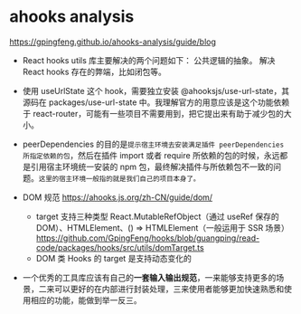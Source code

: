 # ahooks analysis

https://gpingfeng.github.io/ahooks-analysis/guide/blog

- React hooks utils 库主要解决的两个问题如下：
  公共逻辑的抽象。
  解决 React hooks 存在的弊端，比如闭包等。
- 使用 useUrlState 这个 hook，需要独立安装 @ahooksjs/use-url-state，其源码在 packages/use-url-state 中。我理解官方的用意应该是这个功能依赖于 react-router，可能有一些项目不需要用到，把它提出来有助于减少包的大小。
- peerDependencies 的目的是`提示宿主环境去安装满足插件 peerDependencies 所指定依赖的包`，然后在插件 import 或者 require 所依赖的包的时候，永远都是引用宿主环境统一安装的 npm 包，最终解决插件与所依赖包不一致的问题。`这里的宿主环境一般指的就是我们自己的项目本身了。`

- DOM 规范
  https://ahooks.js.org/zh-CN/guide/dom/

  - target 支持三种类型 React.MutableRefObject（通过 useRef 保存的 DOM）、HTMLElement、() => HTMLElement（一般运用于 SSR 场景）
    https://github.com/GpingFeng/hooks/blob/guangping/read-code/packages/hooks/src/utils/domTarget.ts
  - DOM 类 Hooks 的 target 是支持动态变化的

- 一个优秀的工具库应该有自己的**一套输入输出规范**，一来能够支持更多的场景，二来可以更好的在内部进行封装处理，三来使用者能够更加快速熟悉和使用相应的功能，能做到举一反三。

